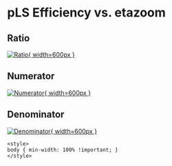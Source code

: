# pLS Efficiency vs. etazoom

## Ratio

[![Ratio](../mtv/var/pLS_eff_etazoom.png){ width=600px }](../mtv/var/pLS_eff_etazoom.pdf)

## Numerator

[![Numerator](../mtv/num/pLS_eff_etazoom_num.png){ width=600px }](../mtv/num/pLS_eff_etazoom_num.pdf)

## Denominator

[![Denominator](../mtv/den/pLS_eff_etazoom_den.png){ width=600px }](../mtv/den/pLS_eff_etazoom_den.pdf)


``` {=html}
<style>
body { min-width: 100% !important; }
</style>
```
